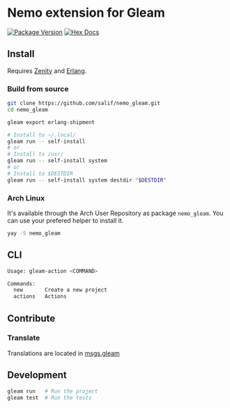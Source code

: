 # Nemo extension for Gleam

[![Package Version](https://img.shields.io/hexpm/v/nemo_gleam)](https://hex.pm/packages/nemo_gleam)
[![Hex Docs](https://img.shields.io/badge/hex-docs-ffaff3)](https://hexdocs.pm/nemo_gleam/)

## Install

Requires [Zenity](https://gitlab.gnome.org/GNOME/zenity) and [Erlang](https://www.erlang.org/).

### Build from source

```sh
git clone https://github.com/salif/nemo_gleam.git
cd nemo_gleam

gleam export erlang-shipment

# Install to ~/.local/
gleam run -- self-install
# or
# Install to /usr/
gleam run -- self-install system
# or
# Install to $DESTDIR
gleam run -- self-install system destdir "$DESTDIR"
```

### Arch Linux

It's available through the Arch User Repository as package `nemo_gleam`. You can use your prefered helper to install it.

```sh
yay -S nemo_gleam
```

## CLI

```sh
Usage: gleam-action <COMMAND>

Commands:
  new       Create a new project
  actions   Actions
```

## Contribute

### Translate

Translations are located in [msgs.gleam](./src/msgs.gleam)

<!--
```sh
gleam add nemo_gleam@1
```
```gleam
import nemo_gleam

pub fn main() {
  // TODO: An example of the project in use
}
```

Further documentation can be found at <https://hexdocs.pm/nemo_gleam>.
-->

## Development

```sh
gleam run   # Run the project
gleam test  # Run the tests
```
